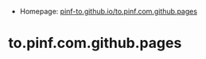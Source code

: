 
  * Homepage: [pinf-to.github.io/to.pinf.com.github.pages](https://pinf-to.github.io/to.pinf.com.github.pages/)

to.pinf.com.github.pages
========================

